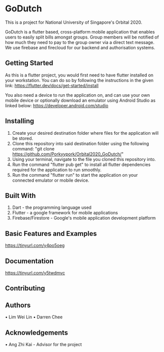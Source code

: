 # GoDutch
This is a project for National University of Singapore's Orbital 2020.

GoDutch is a flutter based, cross-platform mobile application that enables users to
easily split bills amongst groups. Group members will be notified of how much they
need to pay to the group owner via a direct text message. We use firebase and firecloud
for our backend and authorisation systems.

## Getting Started

As this is a flutter project, you would first need to have flutter installed on your
workstation. You can do so by following the instructions in the given link: 
https://flutter.dev/docs/get-started/install

You also need a device to run the application on, and can use your own mobile device
or optionally download an emulator using Android Studio as linked below: 
https://developer.android.com/studio

## Installing

1. Create your desired destination folder where files for the application will be stored.
2. Clone this repository into said destination folder using the following command:
   "git clone https://github.com/Porkyypork/Orbital2020_GoDutch/"
3. Using your terminal, navigate to the file you cloned this repository into.
4. Run the command "flutter pub get" to install all flutter dependencies required for
   the application to run smoothly.
5. Run the command "flutter run" to start the application on your connected emulator
   or mobile device.

## Built With

1. Dart - the programming language used
2. Flutter - a google framework for mobile applications
3. Firebase/Firestore - Google's mobile application development platform

## Basic Features and Examples 

https://tinyurl.com/y4po5oeg

## Documentation 

https://tinyurl.com/y5twdmvc

## Contributing

## Authors
• Lim Wei Lin
• Darren Chee

## Acknowledgements
• Ang Zhi Kai - Advisor for the project

